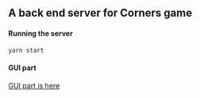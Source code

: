 ## A back end server for Corners game

#### Running the server 

```
yarn start
```

#### GUI part

[GUI part is here](https://github.com/savva-k/corners-webgui)
